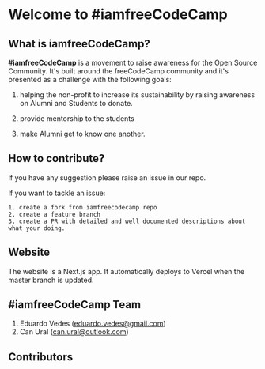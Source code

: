 # Welcome to #iamfreeCodeCamp

## What is iamfreeCodeCamp?

**#iamfreeCodeCamp** is a movement to raise awareness for the Open Source Community.
It's built around the freeCodeCamp community and it's presented as a challenge with the following goals:

1.  helping the non-profit to increase its sustainability by raising awareness on Alumni and Students to donate.

2.  provide mentorship to the students

3.  make Alumni get to know one another.

## How to contribute?

If you have any suggestion please raise an issue in our repo.

If you want to tackle an issue:

    1. create a fork from iamfreecodecamp repo
    2. create a feature branch
    3. create a PR with detailed and well documented descriptions about what your doing.

## Website

The website is a Next.js app. It automatically deploys to Vercel when the master branch is updated.

## #iamfreeCodeCamp Team

1. Eduardo Vedes (eduardo.vedes@gmail.com)
2. Can Ural (can.ural@outlook.com)

## Contributors

